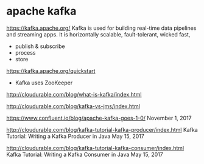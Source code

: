 
# apache kafka

https://kafka.apache.org/
Kafka is used for building real-time data pipelines and streaming apps. It is horizontally scalable, fault-tolerant, wicked fast,
* publish & subscribe
* process
* store

https://kafka.apache.org/quickstart
* Kafka uses ZooKeeper 


http://cloudurable.com/blog/what-is-kafka/index.html


http://cloudurable.com/blog/kafka-vs-jms/index.html



https://www.confluent.io/blog/apache-kafka-goes-1-0/
November 1, 2017


http://cloudurable.com/blog/kafka-tutorial-kafka-producer/index.html
Kafka Tutorial: Writing a Kafka Producer in Java
May 15, 2017


http://cloudurable.com/blog/kafka-tutorial-kafka-consumer/index.html
Kafka Tutorial: Writing a Kafka Consumer in Java
May 15, 2017



